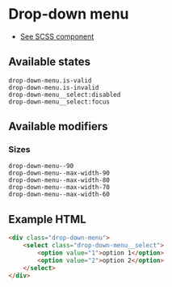 # Drop-down menu

 - [See SCSS component](../../scss/controls/drop-down-menu.scss)

## Available states

```
drop-down-menu.is-valid
drop-down-menu.is-invalid
drop-down-menu__select:disabled
drop-down-menu__select:focus
```

## Available modifiers

### Sizes

```
drop-down-menu--90
drop-down-menu--max-width-90
drop-down-menu--max-width-80
drop-down-menu--max-width-70
drop-down-menu--max-width-60
```

## Example HTML

```html
<div class="drop-down-menu">
    <select class="drop-down-menu__select">
        <option value="1">option 1</option>
        <option value="2">option 2</option>
    </select>
</div>
```
